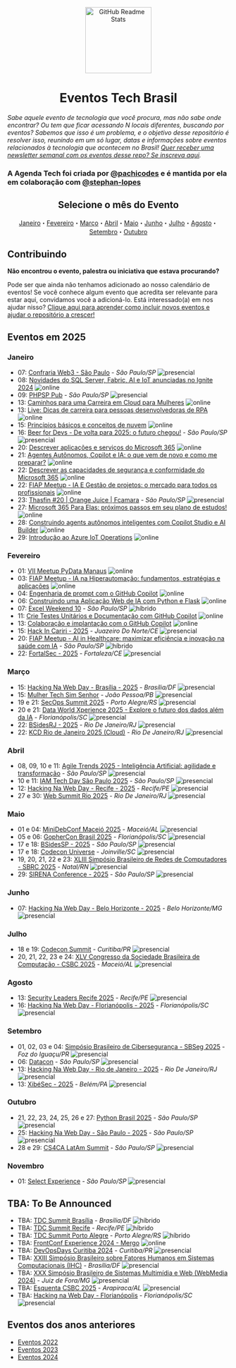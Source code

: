 <p class="header" align="center">
 <img width="150px" src="https://raw.githubusercontent.com/Abacatinhos/agenda-tech-brasil/main/assets/abacatinhos.svg" align="center" alt="GitHub Readme Stats" />
 <h1 align="center">Eventos Tech Brasil</h1> 
</p>

_Sabe aquele evento de tecnologia que você procura, mas não sabe onde encontrar? Ou tem que ficar acessando N locais diferentes, buscando por eventos? Sabemos que isso é um problema, e o objetivo desse repositório é resolver isso, reunindo em um só lugar, datas e informações sobre eventos relacionados à tecnologia que acontecem no Brasil! [Quer receber uma newsletter semanal com os eventos desse repo? Se inscreva aqui](https://www.linkedin.com/newsletters/agenda-tech-7235284852013494272/)._

### A Agenda Tech foi criada por [@pachicodes](https://www.linkedin.com/in/pachicodes/) e é mantida por ela em colaboração com  [@stephan-lopes](https://github.com/stephan-lopes)

<h2 align="center">Selecione o mês do Evento</h2>
<p class="navigation" align="center">
<a href="#janeiro">Janeiro</a>・<a href="#fevereiro">Fevereiro</a>・<a href="#março">Março</a>・<a href="#abril">Abril</a>・<a href="#maio">Maio</a>・<a href="#junho">Junho</a>・<a href="#julho">Julho</a>・<a href="#agosto">Agosto</a>・<a href="#setembro">Setembro</a>・<a href="#outubro">Outubro</a></p>

## Contribuindo

**Não encontrou o evento, palestra ou iniciativa que estava procurando?**

Pode ser que ainda não tenhamos adicionado ao nosso calendário de eventos! Se você conhece algum evento que acredita ser relevante para estar aqui, convidamos você a adicioná-lo. Está interessado(a) em nos ajudar nisso? [Clique aqui para aprender como incluir novos eventos e ajudar o repositório a crescer!](https://github.com/Abacatinhos/agenda-tech-brasil/blob/master/CONTRIBUTING.md)

## Eventos em 2025
<!-- ANO2025:START -->
### Janeiro
<!-- JANEIRO:START -->
- 07: [Confraria Web3 - São Paulo](https://www.meetup.com/confrariaweb3/events/304681266) - _São Paulo/SP_ ![presencial]
- 08: [Novidades do SQL Server, Fabric, AI e IoT anunciadas no Ignite 2024](https://www.meetup.com/microsoft-reactor-sao-paulo/events/304899359) ![online]
- 09: [PHPSP Pub](https://www.meetup.com/php-sp/events/300873764) - _São Paulo/SP_ ![presencial]
- 13: [Caminhos para uma Carreira em Cloud para Mulheres](https://www.meetup.com/microsoft-reactor-sao-paulo/events/304256759) ![online]
- 13: [Live: Dicas de carreira para pessoas desenvolvedoras de RPA](https://www.youtube.com/watch?v=r_n1zam__5g) ![online]
- 15: [Princípios básicos e conceitos de nuvem](https://www.meetup.com/microsoft-reactor-sao-paulo/events/304256854) ![online]
- 16: [Beer for Devs - De volta para 2025: o futuro chegou!](https://eventos.totvs.com/event/beer-for-devs-tendencias-2025?utm_campaign=pautas-organicas-social&utm_source=linkedin-sc&utm_medium=organico&utm_term=institucional-totvs_institucional&utm_content=social_feed_estatico_pauta-4-beer-for-devs-incricao-tendencias-2025_20250109) - _São Paulo/SP_ ![presencial]
- 20: [Descrever aplicações e serviços do Microsoft 365](https://www.meetup.com/microsoft-reactor-sao-paulo/events/304256937) ![online]
- 21: [Agentes Autônomos, Copilot e IA: o que vem de novo e como me preparar?](https://www.meetup.com/microsoft-reactor-sao-paulo/events/305015310) ![online]
- 22: [Descrever as capacidades de segurança e conformidade do Microsoft 365](https://www.meetup.com/microsoft-reactor-sao-paulo/events/304420522) ![online]
- 22: [FIAP Meetup - IA E Gestão de projetos: o mercado para todos os profissionais](https://www.meetup.com/fiapmeetups/events/305131240) ![online]
- 23: [Thasfin #20 | Orange Juice | Fcamara](https://guild.host/events/thasfin-20-orange-juice-6p4kc5) - _São Paulo/SP_ ![presencial]
- 27: [Microsoft 365 Para Elas: próximos passos em seu plano de estudos!](https://www.meetup.com/microsoft-reactor-sao-paulo/events/304257628) ![online]
- 28: [Construindo agents autônomos inteligentes com Copilot Studio e AI Builder](https://www.meetup.com/microsoft-reactor-sao-paulo/events/305456188) ![online]
- 29: [Introdução ao Azure IoT Operations](https://www.meetup.com/microsoft-reactor-sao-paulo/events/305456672) ![online]
<!-- JANEIRO:END -->
### Fevereiro
<!-- FEVEREIRO:START -->
- 01: [VII Meetup PyData Manaus](https://www.even3.com.br/pydata-manaus/) ![online]
- 03: [FIAP Meetup - IA na Hiperautomação: fundamentos, estratégias e aplicações](https://www.meetup.com/fiapmeetups/events/304541695) ![online]
- 04: [Engenharia de prompt com o GitHub Copilot](https://www.meetup.com/microsoft-reactor-sao-paulo/events/305019531) ![online]
- 06: [Construindo uma Aplicação Web de IA com Python e Flask](https://www.meetup.com/microsoft-reactor-sao-paulo/events/305033025) ![online]
- 07: [Excel Weekend 10](https://www.meetup.com/microsoft-reactor-sao-paulo/events/305401582) - _São Paulo/SP_ ![híbrido]
- 11: [Crie Testes Unitários e Documentação com GitHub Copilot](https://www.meetup.com/microsoft-reactor-sao-paulo/events/305033451) ![online]
- 13: [Colaboração e implantação com o GitHub Copilot](https://www.meetup.com/microsoft-reactor-sao-paulo/events/305033642/) ![online]
- 15: [Hack In Cariri - 2025](https://www.sympla.com.br/evento/hack-in-cariri-2025/2719344) - _Juazeiro Do Norte/CE_ ![presencial]
- 20: [FIAP Meetup - AI in Healthcare: maximizar eficiência e inovação na saúde com IA](https://www.meetup.com/fiapmeetups/events/304567086) - _São Paulo/SP_ ![híbrido]
- 22: [FortalSec - 2025](https://www.fortalsec.com.br/) - _Fortaleza/CE_ ![presencial]
<!-- FEVEREIRO:END -->
### Março
<!-- MARÇO:START -->
- 15: [Hacking Na Web Day - Brasília - 2025](https://www.instagram.com/hackingnawebday/p/dayipmguorj/) - _Brasília/DF_ ![presencial]
- 15: [Mulher Tech Sim Senhor](https://www.mulhertechsimsr.com.br/) - _João Pessoa/PB_ ![presencial]
- 19 e 21: [SecOps Summit 2025](https://www.secopssummit.com.br/) - _Porto Alegre/RS_ ![presencial]
- 20 e 21: [Data World Xperience 2025 - Explore o futuro dos dados além da IA](https://dwxperience.com.br/) - _Florianópolis/SC_ ![presencial]
- 22: [BSidesRJ - 2025](https://bsidesrj.com.br/) - _Rio De Janeiro/RJ_ ![presencial]
- 22: [KCD Rio de Janeiro 2025 (Cloud)](https://community.cncf.io/kcd-brasil/) - _Rio De Janeiro/RJ_ ![presencial]
<!-- MARÇO:END -->
### Abril
<!-- ABRIL:START -->
- 08, 09, 10 e 11: [Agile Trends 2025 - Inteligência Artificial: agilidade e transformação](https://agiletrendsbr.com/) - _São Paulo/SP_ ![presencial]
- 10 e 11: [IAM Tech Day São Paulo 2025](https://iamtechday.org/eventos/iam-tech-day-sao-paulo-abril-2025-presencial) - _São Paulo/SP_ ![presencial]
- 12: [Hacking Na Web Day - Recife - 2025](https://www.instagram.com/hackingnawebday/p/dayipmguorj/) - _Recife/PE_ ![presencial]
- 27 e 30: [Web Summit Rio 2025](https://rio.websummit.com/) - _Rio De Janeiro/RJ_ ![presencial]
<!-- ABRIL:END -->
### Maio
<!-- MAIO:START -->
- 01 e 04: [MiniDebConf Maceió 2025](https://maceio.mini.debconf.org/) - _Maceió/AL_ ![presencial]
- 05 e 06: [GopherCon Brasil 2025](https://www.blueticket.com.br/evento/35079/gophercon-brasil-2025) - _Florianópolis/SC_ ![presencial]
- 17 e 18: [BSidesSP - 2025](https://securitybsides.com.br/) - _São Paulo/SP_ ![presencial]
- 17 e 18: [Codecon Universe](https://codecon.dev/universe) - _Joinville/SC_ ![presencial]
- 19, 20, 21, 22 e 23: [XLIII Simpósio Brasileiro de Redes de Computadores - SBRC 2025](https://sbrc.sbc.org.br/2025) - _Natal/RN_ ![presencial]
- 29: [SIRENA Conference - 2025](https://www.instagram.com/sirena.conference/) - _São Paulo/SP_ ![presencial]
<!-- MAIO:END -->
### Junho
<!-- JUNHO:START -->
- 07: [Hacking Na Web Day - Belo Horizonte - 2025](https://www.instagram.com/hackingnawebday/p/dayipmguorj/) - _Belo Horizonte/MG_ ![presencial]
<!-- JUNHO:END -->
### Julho
<!-- JULHO:START -->
- 18 e 19: [Codecon Summit](https://codecon.dev/summit) - _Curitiba/PR_ ![presencial]
- 20, 21, 22, 23 e 24: [XLV Congresso da Sociedade Brasileira de Computação - CSBC 2025](https://csbc.sbc.org.br/2025/) - _Maceió/AL_ ![presencial]
<!-- JULHO:END -->
### Agosto
<!-- AGOSTO:START -->
- 13: [Security Leaders Recife 2025](https://securityleaders.com.br/eventos/security-leaders-recife-2025/) - _Recife/PE_ ![presencial]
- 16: [Hacking Na Web Day - Florianópolis - 2025](https://www.instagram.com/hackingnawebday/p/dayipmguorj/) - _Florianópolis/SC_ ![presencial]
<!-- AGOSTO:END -->
### Setembro
<!-- SETEMBRO:START -->
- 01, 02, 03 e 04: [Simpósio Brasileiro de Cibersegurança - SBSeg 2025](https://sbseg2025.ppgia.pucpr.br/) - _Foz do Iguaçu/PR_ ![presencial]
- 06: [Datacon](https://codecon.dev/datacon) - _São Paulo/SP_ ![presencial]
- 13: [Hacking Na Web Day - Rio de Janeiro - 2025](https://www.instagram.com/hackingnawebday/p/dayipmguorj/) - _Rio De Janeiro/RJ_ ![presencial]
- 13: [XibéSec - 2025](https://www.instagram.com/xibesec/) - _Belém/PA_ ![presencial]
<!-- SETEMBRO:END -->
### Outubro
<!-- OUTUBRO:START -->
- 21, 22, 23, 24, 25, 26 e 27: [Python Brasil 2025](https://2025.pythonbrasil.org.br/) - _São Paulo/SP_ ![presencial]
- 25: [Hacking Na Web Day - São Paulo - 2025](https://www.instagram.com/hackingnawebday/p/dayipmguorj/) - _São Paulo/SP_ ![presencial]
- 28 e 29: [CS4CA LatAm Summit](https://latam.cs4ca.com/) - _São Paulo/SP_ ![presencial]
<!-- OUTUBRO:END -->
### Novembro
<!-- NOVEMBRO:START -->
- 01: [Select Experience](https://codecon.dev/select) - _São Paulo/SP_ ![presencial]
<!-- NOVEMBRO:END -->
<!-- ANO2025:END -->

## TBA: To Be Announced
<!-- Essa seção são de eventos que estão previstos para acontecer no ano mas ainda não tem mês, ou dia definidos -->
<!-- TBA:START -->
- TBA: [TDC Summit Brasília](https://thedevconf.com/tdc/2024/summit-brasilia/) - _Brasília/DF_ ![híbrido]
- TBA: [TDC Summit Recife](https://thedevconf.com/tdc/2024/summit-recife/) - _Recife/PE_ ![híbrido]
- TBA: [TDC Summit Porto Alegre](https://thedevconf.com/tdc/2024/summit-porto-alegre/) - _Porto Alegre/RS_ ![híbrido]
- TBA: [FrontConf Experience 2024 - Mergo](https://www.mergo.com.br/eventos/frontconfxp/) ![online]
- TBA: [DevOpsDays Curitiba 2024](https://devopsdays.org/events/2024-curitiba/welcome/) - _Curitiba/PR_ ![presencial]
- TBA: [XXIII Simpósio Brasileiro sobre Fatores Humanos em Sistemas Computacionais (IHC)](https://www.sbc.org.br/eventos/calendario-de-eventos/evento/657/xxiii-simposio-brasileiro-sobre-fatores-humanos-em-sistemas-computacionais-ihc) - _Brasília/DF_ ![presencial]
- TBA: [XXX Simpósio Brasileiro de Sistemas Multimídia e Web (WebMedia 2024)](https://www.sbc.org.br/eventos/calendario-de-eventos/evento/669/xxx-simposio-brasileiro-de-sistemas-multimidia-e-web-webmedia-2024) - _Juiz de Fora/MG_ ![presencial]
- TBA: [Esquenta CSBC 2025](https://csbc.sbc.org.br/2025/) - _Arapiraca/AL_ ![presencial]
- TBA: [Hacking na Web Day - Florianópolis](https://linktr.ee/hackingnawebday) - _Florianópolis/SC_ ![presencial]
<!-- TBA:END -->

## Eventos dos anos anteriores

- [Eventos 2022](https://github.com/Abacatinhos/eventos-tech-brasil/blob/main/arquivo/2022.md)
- [Eventos 2023](https://github.com/Abacatinhos/eventos-tech-brasil/blob/main/arquivo/2023.md)
- [Eventos 2024](https://github.com/Abacatinhos/eventos-tech-brasil/blob/main/arquivo/2024.md)

<!--LINK DAS BADGES:START-->

[presencial]: https://img.shields.io/static/v1?label=&message=presencial&color=blue
[híbrido]: https://img.shields.io/static/v1?label=&message=h%C3%ADbrido&color=red
[online]: https://img.shields.io/static/v1?label=&message=online&color=purple

<!--LINK DAS BADGES:END-->
